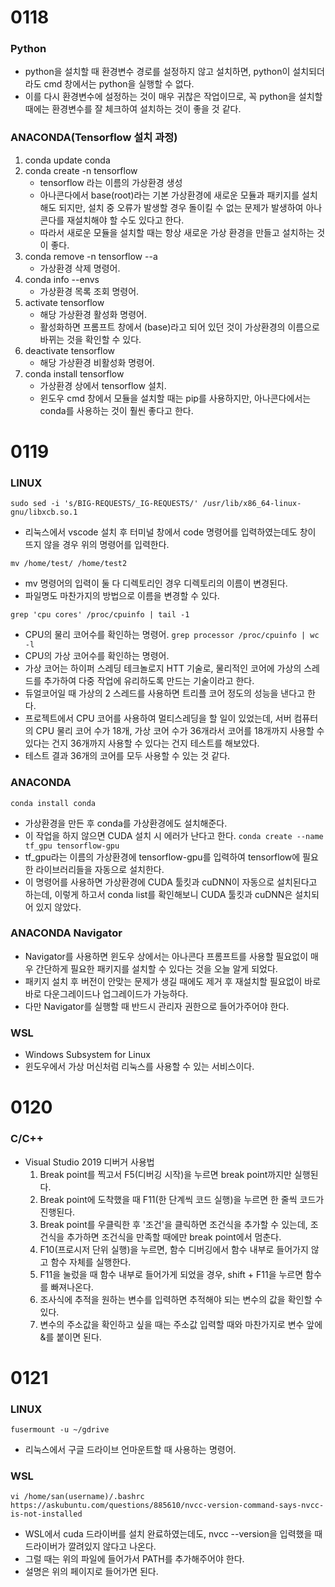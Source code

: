 # 0118

### Python
- python을 설치할 때 환경변수 경로를 설정하지 않고 설치하면, python이 설치되더라도 cmd 창에서는 python을 실행할 수 없다.
- 이를 다시 환경변수에 설정하는 것이 매우 귀찮은 작업이므로, 꼭 python을 설치할 때에는 환경변수를 잘 체크하여 설치하는 것이 좋을 것 같다.

### ANACONDA(Tensorflow 설치 과정)
1. conda update conda
2. conda create -n tensorflow
    - tensorflow 라는 이름의 가상환경 생성
    - 아나콘다에서 base(root)라는 기본 가상환경에 새로운 모듈과 패키지를 설치해도 되지만, 설치 중 오류가 발생할 경우 돌이킬 수 없는 문제가 발생하여 아나콘다를 재설치해야 할 수도 있다고 한다.
    - 따라서 새로운 모듈을 설치할 때는 항상 새로운 가상 환경을 만들고 설치하는 것이 좋다.
3. conda remove -n tensorflow --a
    - 가상환경 삭제 명령어.
4. conda info --envs
    - 가상환경 목록 조회 명령어.
5. activate tensorflow
    - 해당 가상환경 활성화 명령어.
    - 활성화하면 프롬프트 창에서 (base)라고 되어 있던 것이 가상환경의 이름으로 바뀌는 것을 확인할 수 있다.
6. deactivate tensorflow
    - 해당 가상환경 비활성화 명령어.
7. conda install tensorflow
    - 가상환경 상에서 tensorflow 설치.
    - 윈도우 cmd 창에서 모듈을 설치할 때는 pip를 사용하지만, 아나콘다에서는 conda를 사용하는 것이 훨씬 좋다고 한다.

# 0119
### LINUX
`sudo sed -i 's/BIG-REQUESTS/_IG-REQUESTS/' /usr/lib/x86_64-linux-gnu/libxcb.so.1`  
- 리눅스에서 vscode 설치 후 터미널 창에서 code 명령어를 입력하였는데도 창이 뜨지 않을 경우 위의 명령어를 입력한다.  

`mv /home/test/ /home/test2`  
- mv 명령어의 입력이 둘 다 디렉토리인 경우 디렉토리의 이름이 변경된다.
- 파일명도 마찬가지의 방법으로 이름을 변경할 수 있다.

`grep 'cpu cores' /proc/cpuinfo | tail -1`  
- CPU의 물리 코어수를 확인하는 명령어.
`grep processor /proc/cpuinfo | wc -l`  
- CPU의 가상 코어수를 확인하는 명령어.
- 가상 코어는 하이퍼 스레딩 테크놀로지 HTT 기술로, 물리적인 코어에 가상의 스레드를 추가하여 다중 작업에 유리하도록 만드는 기술이라고 한다.
- 듀얼코어일 때 가상의 2 스레드를 사용하면 트리플 코어 정도의 성능을 낸다고 한다.
- 프로젝트에서 CPU 코어를 사용하여 멀티스레딩을 할 일이 있었는데, 서버 컴퓨터의 CPU 물리 코어 수가 18개, 가상 코어 수가 36개라서 코어를 18개까지 사용할 수 있다는 건지 36개까지 사용할 수 있다는 건지 테스트를 해보았다.
- 테스트 결과 36개의 코어를 모두 사용할 수 있는 것 같다.



### ANACONDA
`conda install conda`  
- 가상환경을 만든 후 conda를 가상환경에도 설치해준다.
- 이 작업을 하지 않으면 CUDA 설치 시 에러가 난다고 한다.
`conda create --name tf_gpu tensorflow-gpu`  
- tf_gpu라는 이름의 가상환경에 tensorflow-gpu를 입력하여 tensorflow에 필요한 라이브러리들을 자동으로 설치한다.
- 이 명령어를 사용하면 가상환경에 CUDA 툴킷과 cuDNN이 자동으로 설치된다고 하는데, 이렇게 하고서 conda list를 확인해보니 CUDA 툴킷과 cuDNN은 설치되어 있지 않았다.

### ANACONDA Navigator
- Navigator를 사용하면 윈도우 상에서는 아나콘다 프롬프트를 사용할 필요없이 매우 간단하게 필요한 패키지를 설치할 수 있다는 것을 오늘 알게 되었다.
- 패키지 설치 후 버전이 안맞는 문제가 생길 때에도 제거 후 재설치할 필요없이 바로바로 다운그레이드나 업그레이드가 가능하다.
- 다만 Navigator를 실행할 때 반드시 관리자 권한으로 들어가주어야 한다.

### WSL
- Windows Subsystem for Linux
- 윈도우에서 가상 머신처럼 리눅스를 사용할 수 있는 서비스이다.

# 0120
### C/C++
- Visual Studio 2019 디버거 사용법
    1. Break point를 찍고서 F5(디버깅 시작)을 누르면 break point까지만 실행된다.
    2. Break point에 도착했을 때 F11(한 단계씩 코드 실행)을 누르면 한 줄씩 코드가 진행된다.
    3. Break point를 우클릭한 후 '조건'을 클릭하면 조건식을 추가할 수 있는데, 조건식을 추가하면 조건식을 만족할 때에만 break point에서 멈춘다.
    4. F10(프로시저 단위 실행)을 누르면, 함수 디버깅에서 함수 내부로 들어가지 않고 함수 자체를 실행한다.
    5. F11을 눌렀을 때 함수 내부로 들어가게 되었을 경우, shift + F11을 누르면 함수를 빠져나온다.
    6. 조사식에 추적을 원하는 변수를 입력하면 추적해야 되는 변수의 값을 확인할 수 있다.
    7. 변수의 주소값을 확인하고 싶을 때는 주소값 입력할 때와 마찬가지로 변수 앞에 &를 붙이면 된다.

# 0121

### LINUX
`fusermount -u ~/gdrive`  
- 리눅스에서 구글 드라이브 언마운트할 때 사용하는 명령어.  

### WSL
`vi /home/san(username)/.bashrc`  
`https://askubuntu.com/questions/885610/nvcc-version-command-says-nvcc-is-not-installed`  
- WSL에서 cuda 드라이버를 설치 완료하였는데도, nvcc --version을 입력했을 때 드라이버가 깔려있지 않다고 나온다.
- 그럴 때는 위의 파일에 들어가서 PATH를 추가해주어야 한다.
- 설명은 위의 페이지로 들어가면 된다.
